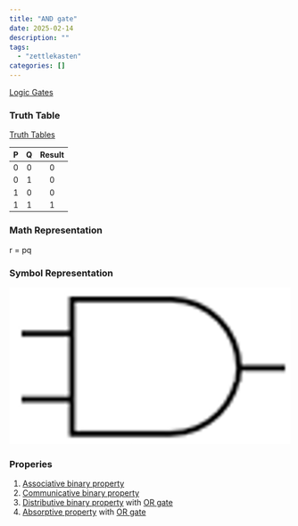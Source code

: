```yaml
---
title: "AND gate"
date: 2025-02-14
description: ""
tags: 
  - "zettlekasten"
categories: []
---
```


[Logic Gates](Logic%20Gates.md)
### Truth Table
[Truth Tables](Truth%20Tables.md)

| P | Q | Result |
| :-: | :-: | :-: |
|0|0|0|
|0|1|0|
|1|0|0|
|1|1|1|

### Math Representation
r = pq

### Symbol Representation
![400x200](../attachments/AND_GATE.png)

### Properies
1. [Associative binary property](Associative%20binary%20property.md)
2. [Communicative binary property](Communicative%20binary%20property.md)
3. [Distributive binary property](Distributive%20binary%20property.md) with [OR gate](OR%20gate.md)
4. [Absorptive property](Absorptive%20property.md) with [OR gate](OR%20gate.md)

